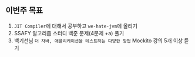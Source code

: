 ## 이번주 목표 
                   
1. `JIT Compiler`에 대해서 공부하고 `we-hate-jvm`에 올리기                 
2. SSAFY 알고리즘 스터디 백준 문제(4문제 +a) 풀기              
3. 백기선님 `더 자바, 애플리케이션을 테스트하는 다양한 방법` Mockito 강의 5개 이상 듣기                 
